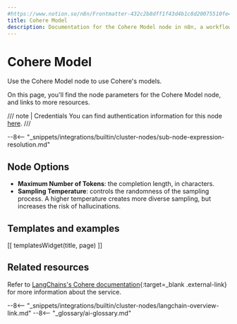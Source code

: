 ```yaml
---
#https://www.notion.so/n8n/Frontmatter-432c2b8dff1f43d4b1c8d20075510fe4
title: Cohere Model
description: Documentation for the Cohere Model node in n8n, a workflow automation platform. Includes details of operations and configuration, and links to examples and credentials information.
---
```


# Cohere Model

Use the Cohere Model node to use Cohere's models.

On this page, you'll find the node parameters for the Cohere Model node, and links to more resources.

/// note | Credentials
You can find authentication information for this node [here](/integrations/builtin/credentials/cohere/).
///

--8<-- "_snippets/integrations/builtin/cluster-nodes/sub-node-expression-resolution.md"

## Node Options

* **Maximum Number of Tokens**: the completion length, in characters.
* **Sampling Temperature**: controls the randomness of the sampling process. A higher temperature creates more diverse sampling, but increases the risk of hallucinations.

## Templates and examples

<!-- see https://www.notion.so/n8n/Pull-in-templates-for-the-integrations-pages-37c716837b804d30a33b47475f6e3780 -->
[[ templatesWidget(title, page) ]]

## Related resources

Refer to [LangChains's Cohere documentation](https://js.langchain.com/docs/modules/model_io/models/llms/integrations/cohere){:target=_blank .external-link} for more information about the service.

--8<-- "_snippets/integrations/builtin/cluster-nodes/langchain-overview-link.md"
--8<-- "_glossary/ai-glossary.md"
